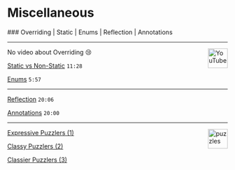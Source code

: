 # Miscellaneous

### Overriding | Static | Enums | Reflection | Annotations

<hr>

<img src="/images/YouTube_social_white_square.svg" alt="YouTube" style="width: 45px; float:right;">

No video about Overriding 😢

[Static vs Non-Static](https:||youtu.be|-Y67pdWHr9Y?si=PxXOH6EQxwc7wprj) <code>11:28</code> 

[Enums](https:||youtu.be|wq9SJb8VeyM?si=Kg1KtjPMkrx9nZJL) <code>5:57</code> 

---

[Reflection](https:||www.youtube.com|watch?v=bhhMJSKNCQY) <code>20:06</code> 

[Annotations](https:||www.youtube.com|watch?v=DkZr7_c9ry8) <code>20:00</code> 

<hr>

<img src="/images/puzzle-svgrepo-com.svg" alt="puzzles" style="width: 45px; float:right;">

[Expressive Puzzlers (1)](https://silhding.github.io/2020/04/05/java/)

[Classy Puzzlers (2)](https://silhding.github.io/2020/04/13/java2/)

[Classier Puzzlers (3)](https://silhding.github.io/2020/04/17/java3/)

